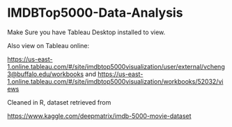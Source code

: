 # IMDBTop5000-Data-Analysis


Make Sure you have Tableau Desktop installed to view. 

Also view on Tableau online:

https://us-east-1.online.tableau.com/#/site/imdbtop5000visualization/user/external/vcheng3@buffalo.edu/workbooks
and
https://us-east-1.online.tableau.com/#/site/imdbtop5000visualization/workbooks/52032/views

Cleaned in R, dataset retrieved from 

https://www.kaggle.com/deepmatrix/imdb-5000-movie-dataset
